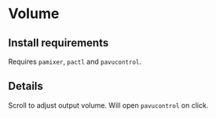 # Volume

## Install requirements
Requires `pamixer`, `pactl` and `pavucontrol`.

## Details
Scroll to adjust output volume. Will open `pavucontrol` on click. 